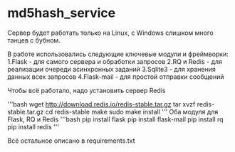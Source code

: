 # md5hash_service

Сервер будет работать только на Linux, с Windows слишком много танцев с бубном.

В работе использовались следующие ключевые модули и фреймворки:
1.Flask - для самого сервера и обработки запросов
2.RQ и Redis - для реализации очереди асинхронных заданий
3.Sqlite3 - для хранения данных всех запросов 
4.Flask-mail - для простой отправки сообщений

Чтобы всё работало, надо установить сервер Redis

'''bash
wget http://download.redis.io/redis-stable.tar.gz
tar xvzf redis-stable.tar.gz
cd redis-stable
make
sudo make install
'''
Оба модуля для Flask, RQ и Redis
'''bash
pip install flask
pip install flask-mail
pip install rq
pip install redis
'''

Всё остальное описано в requirements.txt


